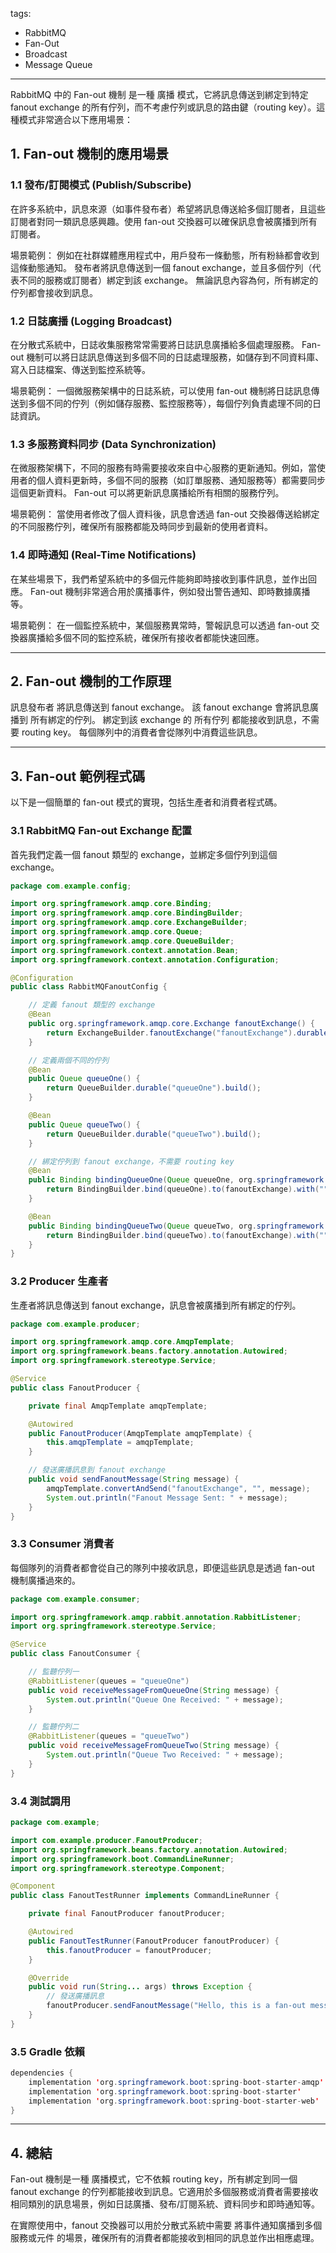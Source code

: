 tags:
- RabbitMQ
- Fan-Out
- Broadcast
- Message Queue
---


RabbitMQ 中的 Fan-out 機制 是一種 廣播 模式，它將訊息傳送到綁定到特定 fanout exchange 的所有佇列，而不考慮佇列或訊息的路由鍵（routing key）。這種模式非常適合以下應用場景：

## 1. Fan-out 機制的應用場景

### 1.1 發布/訂閱模式 (Publish/Subscribe)

在許多系統中，訊息來源（如事件發布者）希望將訊息傳送給多個訂閱者，且這些訂閱者對同一類訊息感興趣。使用 fan-out 交換器可以確保訊息會被廣播到所有訂閱者。

場景範例： 例如在社群媒體應用程式中，用戶發布一條動態，所有粉絲都會收到這條動態通知。
發布者將訊息傳送到一個 fanout exchange，並且多個佇列（代表不同的服務或訂閱者）綁定到該 exchange。
無論訊息內容為何，所有綁定的佇列都會接收到訊息。

### 1.2 日誌廣播 (Logging Broadcast)

在分散式系統中，日誌收集服務常常需要將日誌訊息廣播給多個處理服務。 Fan-out 機制可以將日誌訊息傳送到多個不同的日誌處理服務，如儲存到不同資料庫、寫入日誌檔案、傳送到監控系統等。

場景範例： 一個微服務架構中的日誌系統，可以使用 fan-out 機制將日誌訊息傳送到多個不同的佇列（例如儲存服務、監控服務等），每個佇列負責處理不同的日誌資訊。

### 1.3 多服務資料同步 (Data Synchronization)
在微服務架構下，不同的服務有時需要接收來自中心服務的更新通知。例如，當使用者的個人資料更新時，多個不同的服務（如訂單服務、通知服務等）都需要同步這個更新資料。 Fan-out 可以將更新訊息廣播給所有相關的服務佇列。

場景範例： 當使用者修改了個人資料後，訊息會透過 fan-out 交換器傳送給綁定的不同服務佇列，確保所有服務都能及時同步到最新的使用者資料。

### 1.4 即時通知 (Real-Time Notifications)

在某些場景下，我們希望系統中的多個元件能夠即時接收到事件訊息，並作出回應。 Fan-out 機制非常適合用於廣播事件，例如發出警告通知、即時數據廣播等。

場景範例： 在一個監控系統中，某個服務異常時，警報訊息可以透過 fan-out 交換器廣播給多個不同的監控系統，確保所有接收者都能快速回應。


---


## 2. Fan-out 機制的工作原理

訊息發布者 將訊息傳送到 fanout exchange。
該 fanout exchange 會將訊息廣播到 所有綁定的佇列。
綁定到該 exchange 的 所有佇列 都能接收到訊息，不需要 routing key。
每個隊列中的消費者會從隊列中消費這些訊息。


---

## 3. Fan-out 範例程式碼

以下是一個簡單的 fan-out 模式的實現，包括生產者和消費者程式碼。

### 3.1 RabbitMQ Fan-out Exchange 配置

首先我們定義一個 fanout 類型的 exchange，並綁定多個佇列到這個 exchange。

```java
package com.example.config;

import org.springframework.amqp.core.Binding;
import org.springframework.amqp.core.BindingBuilder;
import org.springframework.amqp.core.ExchangeBuilder;
import org.springframework.amqp.core.Queue;
import org.springframework.amqp.core.QueueBuilder;
import org.springframework.context.annotation.Bean;
import org.springframework.context.annotation.Configuration;

@Configuration
public class RabbitMQFanoutConfig {

    // 定義 fanout 類型的 exchange
    @Bean
    public org.springframework.amqp.core.Exchange fanoutExchange() {
        return ExchangeBuilder.fanoutExchange("fanoutExchange").durable(true).build();
    }

    // 定義兩個不同的佇列
    @Bean
    public Queue queueOne() {
        return QueueBuilder.durable("queueOne").build();
    }

    @Bean
    public Queue queueTwo() {
        return QueueBuilder.durable("queueTwo").build();
    }

    // 綁定佇列到 fanout exchange，不需要 routing key
    @Bean
    public Binding bindingQueueOne(Queue queueOne, org.springframework.amqp.core.Exchange fanoutExchange) {
        return BindingBuilder.bind(queueOne).to(fanoutExchange).with("").noargs();
    }

    @Bean
    public Binding bindingQueueTwo(Queue queueTwo, org.springframework.amqp.core.Exchange fanoutExchange) {
        return BindingBuilder.bind(queueTwo).to(fanoutExchange).with("").noargs();
    }
}
```

### 3.2 Producer 生產者

生產者將訊息傳送到 fanout exchange，訊息會被廣播到所有綁定的佇列。

```java
package com.example.producer;

import org.springframework.amqp.core.AmqpTemplate;
import org.springframework.beans.factory.annotation.Autowired;
import org.springframework.stereotype.Service;

@Service
public class FanoutProducer {

    private final AmqpTemplate amqpTemplate;

    @Autowired
    public FanoutProducer(AmqpTemplate amqpTemplate) {
        this.amqpTemplate = amqpTemplate;
    }

    // 發送廣播訊息到 fanout exchange
    public void sendFanoutMessage(String message) {
        amqpTemplate.convertAndSend("fanoutExchange", "", message);
        System.out.println("Fanout Message Sent: " + message);
    }
}
```

### 3.3 Consumer 消費者

每個隊列的消費者都會從自己的隊列中接收訊息，即便這些訊息是透過 fan-out 機制廣播過來的。

```java
package com.example.consumer;

import org.springframework.amqp.rabbit.annotation.RabbitListener;
import org.springframework.stereotype.Service;

@Service
public class FanoutConsumer {

    // 監聽佇列一
    @RabbitListener(queues = "queueOne")
    public void receiveMessageFromQueueOne(String message) {
        System.out.println("Queue One Received: " + message);
    }

    // 監聽佇列二
    @RabbitListener(queues = "queueTwo")
    public void receiveMessageFromQueueTwo(String message) {
        System.out.println("Queue Two Received: " + message);
    }
}
```

### 3.4 測試調用

```java
package com.example;

import com.example.producer.FanoutProducer;
import org.springframework.beans.factory.annotation.Autowired;
import org.springframework.boot.CommandLineRunner;
import org.springframework.stereotype.Component;

@Component
public class FanoutTestRunner implements CommandLineRunner {

    private final FanoutProducer fanoutProducer;

    @Autowired
    public FanoutTestRunner(FanoutProducer fanoutProducer) {
        this.fanoutProducer = fanoutProducer;
    }

    @Override
    public void run(String... args) throws Exception {
        // 發送廣播訊息
        fanoutProducer.sendFanoutMessage("Hello, this is a fan-out message!");
    }
}
```

### 3.5 Gradle 依賴


```java
dependencies {
    implementation 'org.springframework.boot:spring-boot-starter-amqp'
    implementation 'org.springframework.boot:spring-boot-starter'
    implementation 'org.springframework.boot:spring-boot-starter-web'
}
```

---

## 4. 總結
Fan-out 機制是一種 廣播模式，它不依賴 routing key，所有綁定到同一個 fanout exchange 的佇列都能接收到訊息。它適用於多個服務或消費者需要接收相同類別的訊息場景，例如日誌廣播、發布/訂閱系統、資料同步和即時通知等。

在實際使用中，fanout 交換器可以用於分散式系統中需要 將事件通知廣播到多個服務或元件 的場景，確保所有的消費者都能接收到相同的訊息並作出相應處理。